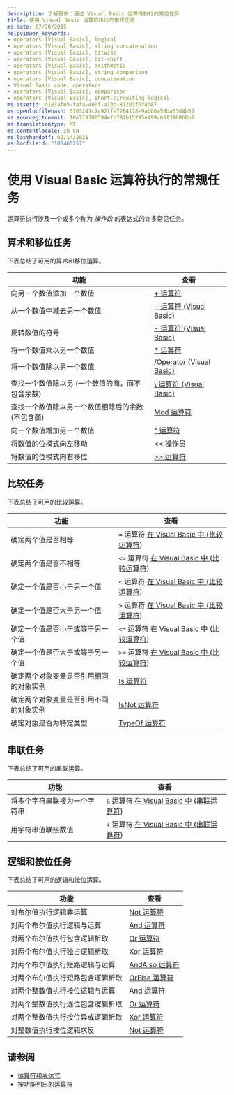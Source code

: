 ```yaml
---
description: 了解更多：通过 Visual Basic 运算符执行的常见任务
title: 使用 Visual Basic 运算符执行的常规任务
ms.date: 07/20/2015
helpviewer_keywords:
- operators [Visual Basic], logical
- operators [Visual Basic], string concatenation
- operators [Visual Basic], bitwise
- operators [Visual Basic], bit-shift
- operators [Visual Basic], arithmetic
- operators [Visual Basic], string comparison
- operators [Visual Basic], concatenation
- Visual Basic code, operators
- operators [Visual Basic], comparison
- operators [Visual Basic], short-circuiting logical
ms.assetid: d181afe5-fafa-460f-a13b-81203f6f4587
ms.openlocfilehash: 5103241c7c92ffe7264178e9abb6a56ba03d4b52
ms.sourcegitcommit: 10e719780594efc781b15295e499c66f316068b8
ms.translationtype: MT
ms.contentlocale: zh-CN
ms.lasthandoff: 02/14/2021
ms.locfileid: "100465257"
---
```

# <a name="common-tasks-performed-with-visual-basic-operators"></a>使用 Visual Basic 运算符执行的常规任务

运算符执行涉及一个或多个称为 *操作数* 的表达式的许多常见任务。  
  
## <a name="arithmetic-and-bit-shift-tasks"></a>算术和移位任务  

 下表总结了可用的算术和移位运算。  
  
|功能|查看|  
|---|---|  
|向另一个数值添加一个数值|[+ 运算符](../../../language-reference/operators/addition-operator.md)|  
|从一个数值中减去另一个数值|[- 运算符 (Visual Basic)](../../../language-reference/operators/subtraction-operator.md)|  
|反转数值的符号|[- 运算符 (Visual Basic)](../../../language-reference/operators/subtraction-operator.md)|  
|将一个数值乘以另一个数值|[* 运算符](../../../language-reference/operators/multiplication-operator.md)|  
|将一个数值除以另一个数值|[/Operator (Visual Basic) ](../../../language-reference/operators/floating-point-division-operator.md)|  
|查找一个数值除以另 (一个数值的商，而不包含余数) |[\ 运算符 (Visual Basic) ](../../../language-reference/operators/integer-division-operator.md)|  
|查找一个数值除以另一个数值相除后的余数 (不包含商) |[Mod 运算符](../../../language-reference/operators/mod-operator.md)|  
|向一个数值增加另一个数值|[^ 运算符](../../../language-reference/operators/exponentiation-operator.md)|  
|将数值的位模式向左移动|[<\< 操作员](../../../language-reference/operators/left-shift-operator.md)|  
|将数值的位模式向右移位|[>> 运算符](../../../language-reference/operators/right-shift-operator.md)|  
  
## <a name="comparison-tasks"></a>比较任务  

 下表总结了可用的比较运算。  
  
|功能|查看|  
|---|---|  
|确定两个值是否相等|`=` 运算符 [在 Visual Basic 中 (比较运算符](comparison-operators.md)) |  
|确定两个值是否不相等|`<>` 运算符 [在 Visual Basic 中 (比较运算符](comparison-operators.md)) |  
|确定一个值是否小于另一个值|`<` 运算符 [在 Visual Basic 中 (比较运算符](comparison-operators.md)) |  
|确定一个值是否大于另一个值|`>` 运算符 [在 Visual Basic 中 (比较运算符](comparison-operators.md)) |  
|确定一个值是否小于或等于另一个值|`<=` 运算符 [在 Visual Basic 中 (比较运算符](comparison-operators.md)) |  
|确定一个值是否大于或等于另一个值|`>=` 运算符 [在 Visual Basic 中 (比较运算符](comparison-operators.md)) |  
|确定两个对象变量是否引用相同的对象实例|[Is 运算符](../../../language-reference/operators/is-operator.md)|  
|确定两个对象变量是否引用不同的对象实例|[IsNot 运算符](../../../language-reference/operators/isnot-operator.md)|  
|确定对象是否为特定类型|[TypeOf 运算符](../../../language-reference/operators/typeof-operator.md)|  
  
## <a name="concatenation-tasks"></a>串联任务  

 下表总结了可用的串联运算。  
  
|功能|查看|  
|---|---|  
|将多个字符串联接为一个字符串|`&` 运算符 [在 Visual Basic 中 (串联运算符](concatenation-operators.md)) |  
|用字符串值联接数值|`+` 运算符 [在 Visual Basic 中 (串联运算符](concatenation-operators.md)) |  
  
## <a name="logical-and-bitwise-tasks"></a>逻辑和按位任务  

 下表总结了可用的逻辑和按位运算。  
  
|功能|查看|  
|---|---|  
|对布尔值执行逻辑非运算|[Not 运算符](../../../language-reference/operators/not-operator.md)|  
|对两个布尔值执行逻辑与运算|[And 运算符](../../../language-reference/operators/and-operator.md)|  
|对两个布尔值执行包含逻辑析取|[Or 运算符](../../../language-reference/operators/or-operator.md)|  
|对两个布尔值执行独占逻辑析取|[Xor 运算符](../../../language-reference/operators/xor-operator.md)|  
|对两个布尔值执行短路逻辑与运算|[AndAlso 运算符](../../../language-reference/operators/andalso-operator.md)|  
|对两个布尔值执行短路包含逻辑析取|[OrElse 运算符](../../../language-reference/operators/orelse-operator.md)|  
|对两个整数值执行按位逻辑与运算|[And 运算符](../../../language-reference/operators/and-operator.md)|  
|对两个整数值执行逐位包含逻辑析取|[Or 运算符](../../../language-reference/operators/or-operator.md)|  
|对两个整数值执行按位异或逻辑析取|[Xor 运算符](../../../language-reference/operators/xor-operator.md)|  
|对整数值执行按位逻辑求反|[Not 运算符](../../../language-reference/operators/not-operator.md)|  
  
## <a name="see-also"></a>请参阅

- [运算符和表达式](index.md)
- [按功能列出的运算符](../../../language-reference/operators/operators-listed-by-functionality.md)
